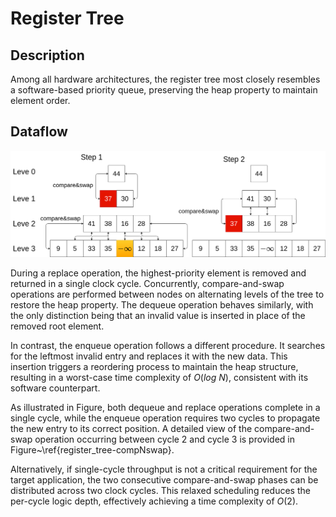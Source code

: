 # Register Tree

## Description

Among all hardware architectures, the register tree most closely resembles a software-based priority queue, preserving the heap property to maintain element order.

## Dataflow

![register_tree_cycle_data_flow](imgs/register_tree_overall.png)

During a replace operation, the highest-priority element is removed and returned in a single clock cycle. Concurrently, compare-and-swap operations are performed between nodes on alternating levels of the tree to restore the heap property. The dequeue operation behaves similarly, with the only distinction being that an invalid value is inserted in place of the removed root element.

In contrast, the enqueue operation follows a different procedure. It searches for the leftmost invalid entry and replaces it with the new data. This insertion triggers a reordering process to maintain the heap structure, resulting in a worst-case time complexity of $O(log\ N)$, consistent with its software counterpart.

As illustrated in Figure, both dequeue and replace operations complete in a single cycle, while the enqueue operation requires two cycles to propagate the new entry to its correct position. A detailed view of the compare-and-swap operation occurring between cycle 2 and cycle 3 is provided in Figure~\ref{register_tree-compNswap}.

Alternatively, if single-cycle throughput is not a critical requirement for the target application, the two consecutive compare-and-swap phases can be distributed across two clock cycles. This relaxed scheduling reduces the per-cycle logic depth, effectively achieving a time complexity of $O(2)$.
